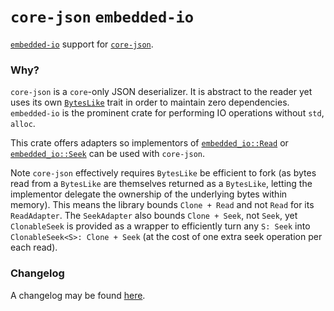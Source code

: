 # `core-json` `embedded-io`

[`embedded-io`](https://docs.rs/embedded-io) support for
[`core-json`](https://docs.rs/core-json).

### Why?

`core-json` is a `core`-only JSON deserializer. It is abstract to the reader
yet uses its own
[`BytesLike`](https://docs.rs/core-json/latest/core_json/trait.BytesLike.html)
trait in order to maintain zero dependencies. `embedded-io` is the prominent
crate for performing IO operations without `std`, `alloc`.

This crate offers adapters so implementors of
[`embedded_io::Read`](
  https://docs.rs/embedded-io/latest/embedded_io/trait.Read.html
) or [`embedded_io::Seek`](
  https://docs.rs/embedded-io/latest/embedded_io/trait.Seek.html
) can be used with `core-json`.

Note `core-json` effectively requires `BytesLike` be efficient to fork (as
bytes read from a `BytesLike` are themselves returned as a `BytesLike`, letting
the implementor delegate the ownership of the underlying bytes within memory).
This means the library bounds `Clone + Read` and not `Read` for its
`ReadAdapter`. The `SeekAdapter` also bounds `Clone + Seek`, not `Seek`, yet
`ClonableSeek` is provided as a wrapper to efficiently turn any `S: Seek` into
`ClonableSeek<S>: Clone + Seek` (at the cost of one extra seek operation per
each read).

### Changelog

A changelog may be found
[here](
  https://github.com/core-json/core-json/tree/master/embedded-io/CHANGELOG.md
).
